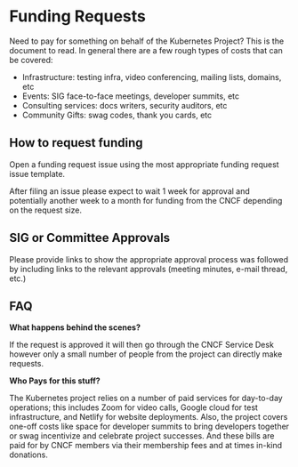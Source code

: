 # Funding Requests

Need to pay for something on behalf of the Kubernetes Project? This is the
document to read. In general there are a few rough types of costs that can be
covered:

- Infrastructure: testing infra, video conferencing, mailing lists, domains, etc
- Events: SIG face-to-face meetings, developer summits, etc
- Consulting services: docs writers, security auditors, etc
- Community Gifts: swag codes, thank you cards, etc

## How to request funding

Open a funding request issue using the most appropriate funding request issue
template.

After filing an issue please expect to wait 1 week for approval and potentially
another week to a month for funding from the CNCF depending on the request size.

## SIG or Committee Approvals

Please provide links to show the appropriate approval process was followed by
including links to the relevant approvals (meeting minutes, e-mail thread, etc.)

## FAQ

**What happens behind the scenes?**

If the request is approved it will then go through the CNCF Service Desk
however only a small number of people from the project can directly make
requests.

**Who Pays for this stuff?**

The Kubernetes project relies on a number of paid services for day-to-day
operations; this includes Zoom for video calls, Google cloud for test
infrastructure, and Netlify for website deployments. Also, the project covers
one-off costs like space for developer summits to bring developers together or
swag incentivize and celebrate project successes. And these bills are paid for
by CNCF members via their membership fees and at times in-kind donations.
